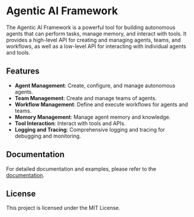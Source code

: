 # Agentic AI Framework

The Agentic AI Framework is a powerful tool for building autonomous agents that can perform tasks, manage memory, and interact with tools. It provides a high-level API for creating and managing agents, teams, and workflows, as well as a low-level API for interacting with individual agents and tools.

## Features

- **Agent Management**: Create, configure, and manage autonomous agents.
- **Team Management**: Create and manage teams of agents.
- **Workflow Management**: Define and execute workflows for agents and teams.
- **Memory Management**: Manage agent memory and knowledge.
- **Tool Interaction**: Interact with tools and APIs.
- **Logging and Tracing**: Comprehensive logging and tracing for debugging and monitoring.

## Documentation

For detailed documentation and examples, please refer to the [documentation](https://github.com/Vince489/Agentic-AI/wiki).

## License

This project is licensed under the MIT License.
